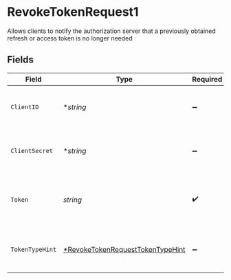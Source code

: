 # RevokeTokenRequest1

Allows clients to notify the authorization server that a previously obtained refresh or access token is no longer needed


## Fields

| Field                                                                                      | Type                                                                                       | Required                                                                                   | Description                                                                                | Example                                                                                    |
| ------------------------------------------------------------------------------------------ | ------------------------------------------------------------------------------------------ | ------------------------------------------------------------------------------------------ | ------------------------------------------------------------------------------------------ | ------------------------------------------------------------------------------------------ |
| `ClientID`                                                                                 | **string*                                                                                  | :heavy_minus_sign:                                                                         | If not specified in `Authorization: Basic` it can be specified here                        | 5clTR_MdVrrkgxw2                                                                           |
| `ClientSecret`                                                                             | **string*                                                                                  | :heavy_minus_sign:                                                                         | If not specified in `Authorization: Basic` it can be specified here                        | dNC-hg7sVm22jc3g_Eogtyu0_1Mqh_4-                                                           |
| `Token`                                                                                    | *string*                                                                                   | :heavy_check_mark:                                                                         | String passed to the authorization server to gain access to the system                     | i1qxz68gu50zp4i8ceyxqogmq7y0yienm52351c6...                                                |
| `TokenTypeHint`                                                                            | [*RevokeTokenRequestTokenTypeHint](../../models/shared/revoketokenrequesttokentypehint.md) | :heavy_minus_sign:                                                                         | A hint about the type of the token submitted for revocation                                |                                                                                            |
